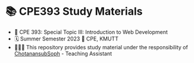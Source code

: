 # 📚 CPE393 Study Materials
- 📝 CPE 393: Special Topic III: Introduction to Web Development
- 🗓️ Summer Semester 2023 📌 CPE, KMUTT
- 🧑🏻‍💻 This repository provides study material under the responsibility of [ChotanansubSoph](https://github.com/ChotanansubSoph) - Teaching Assistant
